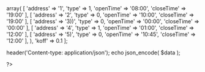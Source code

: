 <html lang="en">

<head></head>
<?PHP
$data = [
    'banks' => array( 
    [ 
        'address' => '1',
        'type' => 1,
        'openTime' => '08:00',
        'closeTime' => '19:00'
    ],
    [ 
        'address' => '2',
        'type' => 0,
        'openTime' => '10:00',
        'closeTime' => '19:00'
    ],
    [ 
        'address' => '3))',
        'type' => 0,
        'openTime' => '00:00',
        'closeTime' => '00:00'
    ],
    [ 
        'address' => '4',
        'type' => 1,
        'openTime' => '01:00',
        'closeTime' => '12:00'
    ],
    [ 
        'address' => '5)',
        'type' => 0,
        'openTime' => '10:45',
        'closeTime' => '12:00'
    ],
),
'koff' => 0.1
];

header('Content-type: application/json');
echo json_encode( $data );

?>
    </html>
